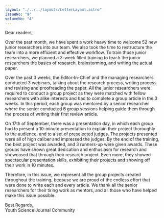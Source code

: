 ```yaml
---
layout: "./../../layouts/LetterLayout.astro"
issueNo: "9"
volumeNo: "4"
---
```


Dear readers,

Over the past month, we have spent a work heavy time to welcome 52 new junior researchers into our team. We also took the time to restructure the team into a more efficient and effective workflow. To train those junior researchers, we planned a 3-week filled training to teach the junior researchers the basics of research, brainstorming, and writing the actual paper.

Over the past 3 weeks, the Editor-In-Chief and the managing researchers conducted 3 webinars, talking about the research process, writing process and revising and proofreading the paper. All the junior researchers were required to conduct a group project as they were matched with fellow researchers with alike interests and had to complete a group article in the 3 weeks. In this period, each group was mentored by a senior researcher where the senior conducted 6 group sessions helping guide them through the process of writing their first review article.

On 17th of September, there was a presentation day, in which each group had to present a 10-minute presentation to explain their project thoroughly to the audience, and to a set of preselected judges. The projects presented were all of high caliber and impressed the judges. By the end of the training, the best project was awarded, and 3 runners-up were given awards. These groups have shown great dedication and enthusiasm for research and showcased that through their research project. Even more, they showed spectacular presentation skills, exhibiting their projects and showing off their work in 10 minutes.

Therefore, in this issue, we represent all the group projects created throughout the training, because we are proud of the endless effort that were done to write each and every article. We thank all the senior researchers for their tiring work as mentors, and all those who have helped make this issue possible.

Best Regards,<br>Youth Science Journal Community